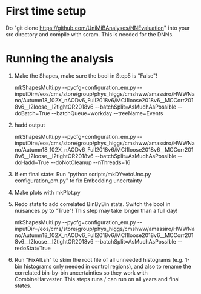 # First time setup

Do "git clone https://github.com/UniMiBAnalyses/NNEvaluation" into your src directory and compile with scram. This is needed for the DNNs.


# Running the analysis

1. Make the Shapes, make sure the bool in Step5 is "False"!

    mkShapesMulti.py --pycfg=configuration_em.py --inputDir=/eos/cms/store/group/phys_higgs/cmshww/amassiro/HWWNano/Autumn18_102X_nAODv6_Full2018v6/MCl1loose2018v6__MCCorr2018v6__l2loose__l2tightOR2018v6 --batchSplit=AsMuchAsPossible --doBatch=True --batchQueue=workday --treeName=Events

2. hadd output

    mkShapesMulti.py --pycfg=configuration_em.py --inputDir=/eos/cms/store/group/phys_higgs/cmshww/amassiro/HWWNano/Autumn18_102X_nAODv6_Full2018v6/MCl1loose2018v6__MCCorr2018v6__l2loose__l2tightOR2018v6 --batchSplit=AsMuchAsPossible --doHadd=True --doNotCleanup --nThreads=16

3. If em final state: Run "python scripts/mkDYvetoUnc.py configuration_em.py" to fix Embedding uncertainty
4. Make plots with mkPlot.py
5. Redo stats to add correlated BinByBin stats. Switch the bool in nuisances.py to "True"! This step may take longer than a full day!

    mkShapesMulti.py --pycfg=configuration_em.py --inputDir=/eos/cms/store/group/phys_higgs/cmshww/amassiro/HWWNano/Autumn18_102X_nAODv6_Full2018v6/MCl1loose2018v6__MCCorr2018v6__l2loose__l2tightOR2018v6 --batchSplit=AsMuchAsPossible --redoStat=True

6. Run "FixAll.sh" to skim the root file of all unneeded histograms (e.g. 1-bin histograms only needed in control regions), and also to rename the correlated bin-by-bin uncertainties so they work with CombineHarvester. This steps runs / can run on all years and final states.
